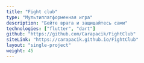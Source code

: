```yaml
---
title: "Fight club"
type: "Мультиплатформенная игра"
description: "Бейте врага и защищайтесь сами"
technologies: ["flutter", "dart"]
github: "https://github.com/Carapacik/FightClub"
siteLink: "https://carapacik.github.io/FightClub"
layout: "single-project"
weight: 45
---
```


